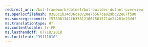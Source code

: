 ```yaml
---
redirect_url: /bot-framework/dotnet/bot-builder-dotnet-overview
ms.openlocfilehash: 0386c1b34d36ca0720e7b567ce029bc22e67fb90
ms.sourcegitcommit: f576981342fb3361216675815714e24281e20ddf
ms.translationtype: HT
ms.contentlocale: fr-FR
ms.lasthandoff: 07/18/2018
ms.locfileid: "39111810"
---
```

